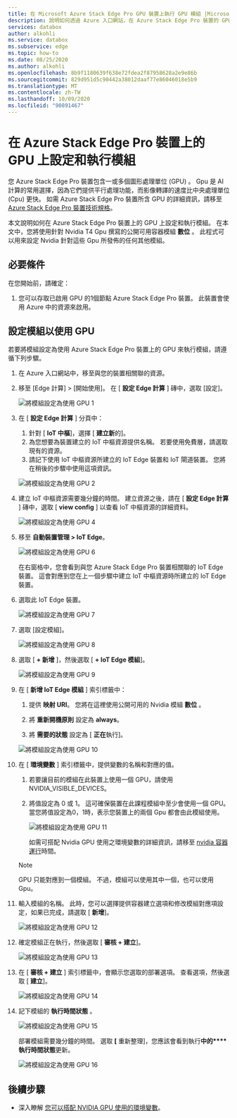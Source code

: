 ```yaml
---
title: 在 Microsoft Azure Stack Edge Pro GPU 裝置上執行 GPU 模組 |Microsoft Docs
description: 說明如何透過 Azure 入口網站，在 Azure Stack Edge Pro 裝置的 GPU 上設定和執行模組。
services: databox
author: alkohli
ms.service: databox
ms.subservice: edge
ms.topic: how-to
ms.date: 08/25/2020
ms.author: alkohli
ms.openlocfilehash: 8b9f1180639f638e72fdea2f87958628a2e9e86b
ms.sourcegitcommit: 829d951d5c90442a38012daaf77e86046018e5b9
ms.translationtype: MT
ms.contentlocale: zh-TW
ms.lasthandoff: 10/09/2020
ms.locfileid: "90891467"
---
```

# <a name="configure-and-run-a-module-on-gpu-on-azure-stack-edge-pro-device"></a>在 Azure Stack Edge Pro 裝置上的 GPU 上設定和執行模組

您 Azure Stack Edge Pro 裝置包含一或多個圖形處理單位 (GPU) 。 Gpu 是 AI 計算的常用選擇，因為它們提供平行處理功能，而影像轉譯的速度比中央處理單位 (Cpu) 更快。 如需 Azure Stack Edge Pro 裝置所含 GPU 的詳細資訊，請移至 [Azure Stack Edge Pro 裝置技術規格](azure-stack-edge-gpu-technical-specifications-compliance.md)。

本文說明如何在 Azure Stack Edge Pro 裝置上的 GPU 上設定和執行模組。 在本文中，您將使用針對 Nvidia T4 Gpu 撰寫的公開可用容器模組 **數位** 。 此程式可以用來設定 Nvidia 針對這些 Gpu 所發佈的任何其他模組。


## <a name="prerequisites"></a>必要條件

在您開始前，請確定：

1. 您可以存取已啟用 GPU 的1個節點 Azure Stack Edge Pro 裝置。 此裝置會使用 Azure 中的資源來啟用。  

## <a name="configure-module-to-use-gpu"></a>設定模組以使用 GPU

若要將模組設定為使用 Azure Stack Edge Pro 裝置上的 GPU 來執行模組，請遵循下列步驟。

1. 在 Azure 入口網站中，移至與您的裝置相關聯的資源。 

2. 移至 [Edge 計算] > [開始使用]。 在 [ **設定 Edge 計算** ] 磚中，選取 [設定]。

    ![將模組設定為使用 GPU 1](media/azure-stack-edge-j-series-configure-gpu-modules/configure-compute-1.png)

3. 在 [ **設定 Edge 計算** ] 分頁中：

    1. 針對 [ **IoT 中樞**]，選擇 [ **建立新**的]。
    2. 為您想要為裝置建立的 IoT 中樞資源提供名稱。 若要使用免費層，請選取現有的資源。 
    3. 請記下使用 IoT 中樞資源所建立的 IoT Edge 裝置和 IoT 閘道裝置。 您將在稍後的步驟中使用這項資訊。

    ![將模組設定為使用 GPU 2](media/azure-stack-edge-j-series-configure-gpu-modules/configure-compute-2.png)

4. 建立 IoT 中樞資源需要幾分鐘的時間。 建立資源之後，請在 [ **設定 Edge 計算** ] 磚中，選取 [ **view config** ] 以查看 IoT 中樞資源的詳細資料。

    ![將模組設定為使用 GPU 4](media/azure-stack-edge-j-series-configure-gpu-modules/configure-compute-4.png)

5. 移至 **自動裝置管理 > IoT Edge**。

    ![將模組設定為使用 GPU 6](media/azure-stack-edge-j-series-configure-gpu-modules/configure-gpu-2.png)

    在右窗格中，您會看到與您 Azure Stack Edge Pro 裝置相關聯的 IoT Edge 裝置。 這會對應到您在上一個步驟中建立 IoT 中樞資源時所建立的 IoT Edge 裝置。 
    
6. 選取此 IoT Edge 裝置。

   ![將模組設定為使用 GPU 7](media/azure-stack-edge-j-series-configure-gpu-modules/configure-gpu-3.png)

7.  選取 [設定模組]。

    ![將模組設定為使用 GPU 8](media/azure-stack-edge-j-series-configure-gpu-modules/configure-gpu-4.png)

8. 選取 [ **+ 新增** ]，然後選取 [ **+ IoT Edge 模組**]。 

    ![將模組設定為使用 GPU 9](media/azure-stack-edge-j-series-configure-gpu-modules/configure-gpu-5.png)

9. 在 [ **新增 IoT Edge 模組** ] 索引標籤中：

    1. 提供 **映射 URI**。 您將在這裡使用公開可用的 Nvidia 模組 **數位** 。 
    
    2. 將 **重新開機原則** 設定為 **always**。
    
    3. 將 **需要的狀態** 設定為 [ **正在**執行]。
    
    ![將模組設定為使用 GPU 10](media/azure-stack-edge-j-series-configure-gpu-modules/configure-gpu-6.png)

10. 在 [ **環境變數** ] 索引標籤中，提供變數的名稱和對應的值。 

    1. 若要讓目前的模組在此裝置上使用一個 GPU，請使用 NVIDIA_VISIBLE_DEVICES。 

    2. 將值設定為 0 或 1。 這可確保裝置在此課程模組中至少會使用一個 GPU。 當您將值設定為0，1時，表示您裝置上的兩個 Gpu 都會由此模組使用。

        ![將模組設定為使用 GPU 11](media/azure-stack-edge-j-series-configure-gpu-modules/configure-gpu-7.png)

        如需可搭配 Nvidia GPU 使用之環境變數的詳細資訊，請移至 [nvidia 容器運行](https://github.com/NVIDIA/nvidia-container-runtime#environment-variables-oci-spec)時間。

    > [!NOTE]
    > GPU 只能對應到一個模組。 不過，模組可以使用其中一個，也可以使用 Gpu。 

11. 輸入模組的名稱。 此時，您可以選擇提供容器建立選項和修改模組對應項設定，如果已完成，請選取 [ **新增**]。 

    ![將模組設定為使用 GPU 12](media/azure-stack-edge-j-series-configure-gpu-modules/configure-gpu-8.png)

12. 確定模組正在執行，然後選取 [ **審核 + 建立**]。    

    ![將模組設定為使用 GPU 13](media/azure-stack-edge-j-series-configure-gpu-modules/configure-gpu-9.png)

13. 在 [ **審核 + 建立** ] 索引標籤中，會顯示您選取的部署選項。 查看選項，然後選取 [ **建立**]。
    
    ![將模組設定為使用 GPU 14](media/azure-stack-edge-j-series-configure-gpu-modules/configure-gpu-10.png)

14. 記下模組的 **執行時間狀態** 。 
    
    ![將模組設定為使用 GPU 15](media/azure-stack-edge-j-series-configure-gpu-modules/configure-gpu-11.png)

    部署模組需要幾分鐘的時間。 選取 **[** 重新整理]，您應該會看到執行**中的****執行時間狀態**更新。

    ![將模組設定為使用 GPU 16](media/azure-stack-edge-j-series-configure-gpu-modules/configure-gpu-12.png)


## <a name="next-steps"></a>後續步驟

- 深入瞭解 [您可以搭配 NVIDIA GPU 使用的環境變數](https://github.com/NVIDIA/nvidia-container-runtime#environment-variables-oci-spec)。
